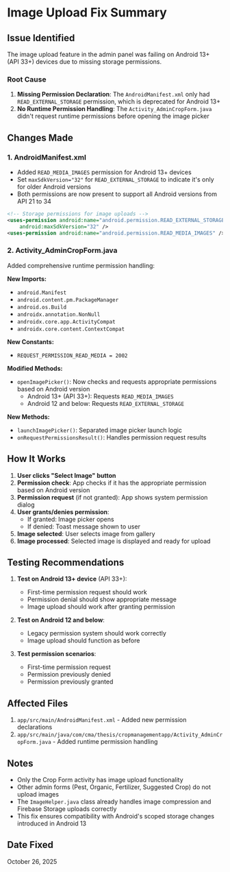 # Image Upload Fix Summary

## Issue Identified

The image upload feature in the admin panel was failing on Android 13+ (API 33+) devices due to missing storage permissions.

### Root Cause

1. **Missing Permission Declaration**: The `AndroidManifest.xml` only had `READ_EXTERNAL_STORAGE` permission, which is deprecated for Android 13+
2. **No Runtime Permission Handling**: The `Activity_AdminCropForm.java` didn't request runtime permissions before opening the image picker

## Changes Made

### 1. AndroidManifest.xml
- Added `READ_MEDIA_IMAGES` permission for Android 13+ devices
- Set `maxSdkVersion="32"` for `READ_EXTERNAL_STORAGE` to indicate it's only for older Android versions
- Both permissions are now present to support all Android versions from API 21 to 34

```xml
<!-- Storage permissions for image uploads -->
<uses-permission android:name="android.permission.READ_EXTERNAL_STORAGE"
    android:maxSdkVersion="32" />
<uses-permission android:name="android.permission.READ_MEDIA_IMAGES" />
```

### 2. Activity_AdminCropForm.java
Added comprehensive runtime permission handling:

**New Imports:**
- `android.Manifest`
- `android.content.pm.PackageManager`
- `android.os.Build`
- `androidx.annotation.NonNull`
- `androidx.core.app.ActivityCompat`
- `androidx.core.content.ContextCompat`

**New Constants:**
- `REQUEST_PERMISSION_READ_MEDIA = 2002`

**Modified Methods:**
- `openImagePicker()`: Now checks and requests appropriate permissions based on Android version
  - Android 13+ (API 33+): Requests `READ_MEDIA_IMAGES`
  - Android 12 and below: Requests `READ_EXTERNAL_STORAGE`

**New Methods:**
- `launchImagePicker()`: Separated image picker launch logic
- `onRequestPermissionsResult()`: Handles permission request results

## How It Works

1. **User clicks "Select Image" button**
2. **Permission check**: App checks if it has the appropriate permission based on Android version
3. **Permission request** (if not granted): App shows system permission dialog
4. **User grants/denies permission**:
   - If granted: Image picker opens
   - If denied: Toast message shown to user
5. **Image selected**: User selects image from gallery
6. **Image processed**: Selected image is displayed and ready for upload

## Testing Recommendations

1. **Test on Android 13+ device** (API 33+):
   - First-time permission request should work
   - Permission denial should show appropriate message
   - Image upload should work after granting permission

2. **Test on Android 12 and below**:
   - Legacy permission system should work correctly
   - Image upload should function as before

3. **Test permission scenarios**:
   - First-time permission request
   - Permission previously denied
   - Permission previously granted

## Affected Files

1. `app/src/main/AndroidManifest.xml` - Added new permission declarations
2. `app/src/main/java/com/cma/thesis/cropmanagementapp/Activity_AdminCropForm.java` - Added runtime permission handling

## Notes

- Only the Crop Form activity has image upload functionality
- Other admin forms (Pest, Organic, Fertilizer, Suggested Crop) do not upload images
- The `ImageHelper.java` class already handles image compression and Firebase Storage uploads correctly
- This fix ensures compatibility with Android's scoped storage changes introduced in Android 13

## Date Fixed
October 26, 2025
